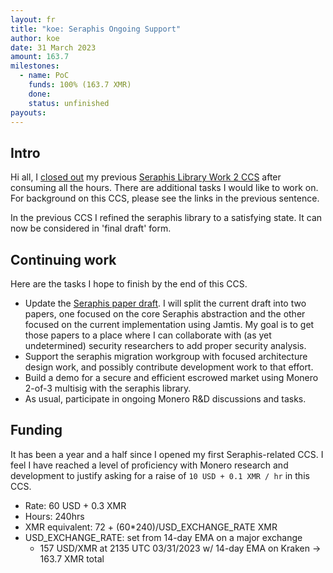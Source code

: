 ```yaml
---
layout: fr
title: "koe: Seraphis Ongoing Support"
author: koe
date: 31 March 2023
amount: 163.7
milestones:
  - name: PoC
    funds: 100% (163.7 XMR)
    done: 
    status: unfinished
payouts:
---
```


## Intro

Hi all, I [closed out](https://repo.getmonero.org/monero-project/ccs-proposals/-/merge_requests/369#note_21022) my previous [Seraphis Library Work 2 CCS](https://repo.getmonero.org/monero-project/ccs-proposals/-/merge_requests/369) after consuming all the hours. There are additional tasks I would like to work on. For background on this CCS, please see the links in the previous sentence.

In the previous CCS I refined the seraphis library to a satisfying state. It can now be considered in 'final draft' form.


## Continuing work

Here are the tasks I hope to finish by the end of this CCS.

- Update the [Seraphis paper draft](https://github.com/UkoeHB/Seraphis). I will split the current draft into two papers, one focused on the core Seraphis abstraction and the other focused on the current implementation using Jamtis. My goal is to get those papers to a place where I can collaborate with (as yet undetermined) security researchers to add proper security analysis.
- Support the seraphis migration workgroup with focused architecture design work, and possibly contribute development work to that effort.
- Build a demo for a secure and efficient escrowed market using Monero 2-of-3 multisig with the seraphis library.
- As usual, participate in ongoing Monero R&D discussions and tasks.


## Funding

It has been a year and a half since I opened my first Seraphis-related CCS. I feel I have reached a level of proficiency with Monero research and development to justify asking for a raise of `10 USD + 0.1 XMR / hr` in this CCS.

- Rate: 60 USD + 0.3 XMR
- Hours: 240hrs
- XMR equivalent: 72 + (60\*240)/USD\_EXCHANGE\_RATE XMR
- USD\_EXCHANGE\_RATE: set from 14-day EMA on a major exchange
  - 157 USD/XMR at 2135 UTC 03/31/2023 w/ 14-day EMA on Kraken -> 163.7 XMR total
